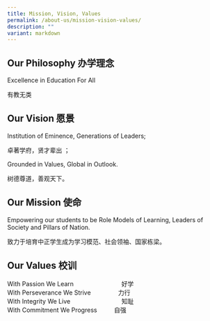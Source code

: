 ```yaml
---
title: Mission, Vision, Values
permalink: /about-us/mission-vision-values/
description: ""
variant: markdown
---
```

Our Philosophy 办学理念
-------------------

Excellence in Education For All

有教无类

Our Vision 愿景
-------------

Institution of Eminence, Generations of Leaders;

卓著学府，贤才辈出 ；

Grounded in Values, Global in Outlook.

树德尊道，善观天下。

Our Mission 使命
--------------

Empowering our students to be Role Models of Learning, Leaders of Society and Pillars of Nation.

致力于培育中正学生成为学习模范、社会领袖、国家栋梁。

Our Values 校训
-------------

With Passion We Learn                                     好学  
With Perseverance We Strive                力行  
With Integrity We Live                                   知耻  
With Commitment We Progress          自强